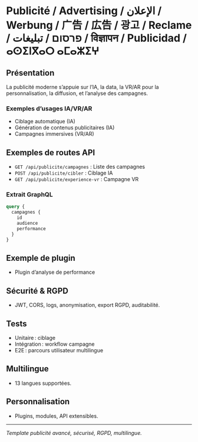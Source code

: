 # Publicité / Advertising / الإعلان / Werbung / 广告 / 広告 / 광고 / Reclame / פרסום / تبلیغات / विज्ञापन / Publicidad / ⴰⵙⵉⵏⴳⴰⵔ ⴰⵎⴰⵣⵉⵖ

## Présentation
La publicité moderne s’appuie sur l’IA, la data, la VR/AR pour la personnalisation, la diffusion, et l’analyse des campagnes.

### Exemples d’usages IA/VR/AR
- Ciblage automatique (IA)
- Génération de contenus publicitaires (IA)
- Campagnes immersives (VR/AR)

## Exemples de routes API
- `GET /api/publicite/campagnes` : Liste des campagnes
- `POST /api/publicite/cibler` : Ciblage IA
- `GET /api/publicite/experience-vr` : Campagne VR

### Extrait GraphQL
```graphql
query {
  campagnes {
    id
    audience
    performance
  }
}
```

## Exemple de plugin
- Plugin d’analyse de performance

## Sécurité & RGPD
- JWT, CORS, logs, anonymisation, export RGPD, auditabilité.

## Tests
- Unitaire : ciblage
- Intégration : workflow campagne
- E2E : parcours utilisateur multilingue

## Multilingue
- 13 langues supportées.

## Personnalisation
- Plugins, modules, API extensibles.

---
*Template publicité avancé, sécurisé, RGPD, multilingue.*

